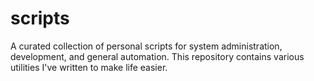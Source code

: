 # scripts
A curated collection of personal scripts for system administration, development, and general automation. This repository contains various utilities I've written to make life easier.
